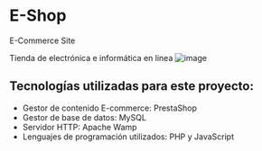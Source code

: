 # E-Shop
 E-Commerce Site

Tienda de electrónica e informática en linea
![image](https://user-images.githubusercontent.com/83617933/195455465-46372a9b-adfc-44c3-8e0b-85aa0ca8ed8a.png)

## Tecnologías utilizadas para este proyecto:<br/>
- Gestor de contenido E-commerce: PrestaShop<br>
- Gestor de base de datos: MySQL<br/>
- Servidor HTTP: Apache Wamp
- Lenguajes de programación utilizados: PHP y JavaScript <br/> <br/>
